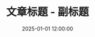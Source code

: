 ---
title: 文章标题 - 副标题  # 文章标题，支持副标题格式（用 - 分隔）
top: 1                   # 置顶级别：1-3，数字越小越靠前，0表示不置顶
date: 2025-01-01 12:00:00  # 发布日期和时间，格式：YYYY-MM-DD HH:MM:SS
descriptionHTML: '       
<span style="color:var(--description-font-color);">文章描述，支持HTML格式</span>
'
tags:                    # 文章标签列表，用于分类和搜索
  - AI
  - 生活
sidebar: true            # 是否显示侧边栏：true显示，false隐藏
readingTime: true        # 是否显示阅读时间：true显示，false隐藏
hiddenCover: false       # 是否隐藏封面图：true隐藏，false显示
cover: url  # 封面图片路径，相对于public目录
sticky: 0                # 精选文章设置：值越大在首页展示越靠前，0表示不精选
publish: false            # 是否发布文章
comment: false              # 关闭评论
---